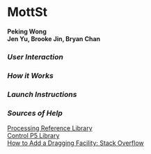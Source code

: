 # MottSt
**Peking Wong**<br>
**Jen Yu, Brooke Jin, Bryan Chan**

### _User Interaction_

### _How it Works_

### _Launch Instructions_

### _Sources of Help_

[Processing Reference Library](https://processing.org/reference/ "Processing Reference Library")<br>
[Control P5 Library](https://github.com/sojamo/controlp5 "Control P5 Library")<br>
[How to Add a Dragging Facility: Stack Overflow](https://stackoverflow.com/questions/22253554/processing-how-to-add-a-drag-facility-to-the-graphics "Dragging Facility")<br>

